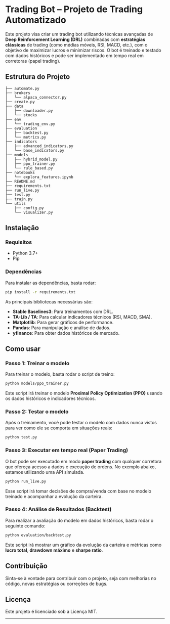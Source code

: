 # Trading Bot – Projeto de Trading Automatizado

Este projeto visa criar um trading bot utilizando técnicas avançadas de **Deep Reinforcement Learning (DRL)** combinadas com **estratégias clássicas** de trading (como médias móveis, RSI, MACD, etc.), com o objetivo de maximizar lucros e minimizar riscos. O bot é treinado e testado com dados históricos e pode ser implementado em tempo real em corretoras (papel trading).

## Estrutura do Projeto

```
├── automate.py
├── brokers
│   └── alpaca_connector.py
├── create.py
├── data
│   ├── downloader.py
│   └── stocks
├── env
│   └── trading_env.py
├── evaluation
│   ├── backtest.py
│   └── metrics.py
├── indicators
│   ├── advanced_indicators.py
│   └── base_indicators.py
├── models
│   ├── hybrid_model.py
│   ├── ppo_trainer.py
│   └── rule_based.py
├── notebooks
│   └── explora_features.ipynb
├── README.md
├── requirements.txt
├── run_live.py
├── test.py
├── train.py
└── utils
    ├── config.py
    └── visualizer.py

```

## Instalação

### Requisitos
- Python 3.7+
- Pip

### Dependências

Para instalar as dependências, basta rodar:

```bash
pip install -r requirements.txt
```

As principais bibliotecas necessárias são:

- **Stable Baselines3**: Para treinamentos com DRL.
- **TA-Lib / TA**: Para calcular indicadores técnicos (RSI, MACD, SMA).
- **Matplotlib**: Para gerar gráficos de performance.
- **Pandas**: Para manipulação e análise de dados.
- **yfinance**: Para obter dados históricos de mercado.

## Como usar

### Passo 1: Treinar o modelo

Para treinar o modelo, basta rodar o script de treino:

```bash
python models/ppo_trainer.py
```

Este script irá treinar o modelo **Proximal Policy Optimization (PPO)** usando os dados históricos e indicadores técnicos.

### Passo 2: Testar o modelo

Após o treinamento, você pode testar o modelo com dados nunca vistos para ver como ele se comporta em situações reais:

```bash
python test.py
```

### Passo 3: Executar em tempo real (Paper Trading)

O bot pode ser executado em modo **paper trading** com qualquer corretora que ofereça acesso a dados e execução de ordens. No exemplo abaixo, estamos utilizando uma API simulada.

```bash
python run_live.py
```

Esse script irá tomar decisões de compra/venda com base no modelo treinado e acompanhar a evolução da carteira.

### Passo 4: Análise de Resultados (Backtest)

Para realizar a avaliação do modelo em dados históricos, basta rodar o seguinte comando:

```bash
python evaluation/backtest.py
```

Este script irá mostrar um gráfico da evolução da carteira e métricas como **lucro total**, **drawdown máximo** e **sharpe ratio**.

## Contribuição

Sinta-se à vontade para contribuir com o projeto, seja com melhorias no código, novas estratégias ou correções de bugs.

## Licença

Este projeto é licenciado sob a Licença MIT.

---